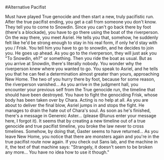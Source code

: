 #Alternative Pacifist

Must have played True genocide and then start a new, truly pacifistic run. After the true pacifist ending, you get a call from someone you don't know. They tell you to come to Snowdin. Since you can't go back there by foot (there's a blockade), you have to go there using the boat of the riverperson. On the way there, you meet Asriel. He tells you that, somehow, he suddenly felt like he'd be strong enough to stay in his real form, if only he'd stay with you / Frisk. You tell him you have to go to snowdin, and he decides to join you. He goes up ahead. As you go to the riverperson, they will just ask you "To Snowdin, eh?" or something. Then you ride the boat as usual. But as you arrive at Snowdin, there's literally nobody. You wonder why the riverperson knew where you wanted to go. You speak to Asriel, and he tells you that he can feel a determination almost greater than yours, approaching New Home. The two of you hurry there by foot, because for some reason, the riverperson vanished... As you arrive in the judgment hall, you encounter your previous self from the True genocide run, the timeline that should have been destroyed. You have to fight the genociding Frisk, whose body has been taken over by Chara. Acting is no help at all. As you are about to deliver the final blow, Asriel jumps in and stops the fight. He manages to drain the hate out of Chara's soul. As soon as he's finished, there's a message in Genereic Aster... (please @Iunus enter your message here, I forgot it). It seems that by creating a new timeline out of a true genocide and true pacifist timeline, you broke the law never to cross timelines. Somehow, by doing that, Gaster seems to have returned... As you leave New Home, you notice that there are monsters again and you're in the true pacifist route now again. If you check out Sans lab, and the machine in it, the text of that machine says: "Strangely, it doesn't seem to be broken any more... You have no idea how to use it though."